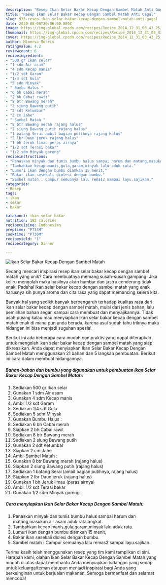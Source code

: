 ```yaml
---
description: "Resep Ikan Selar Bakar Kecap Dengan Sambel Matah Anti Gagal"
title: "Resep Ikan Selar Bakar Kecap Dengan Sambel Matah Anti Gagal"
slug: 933-resep-ikan-selar-bakar-kecap-dengan-sambel-matah-anti-gagal
date: 2020-08-08T20:06:00.889Z
image: https://img-global.cpcdn.com/recipes/Recipe_2014_12_31_03_43_25_536_16de1c3ffd8b67bea968/751x532cq70/ikan-selar-bakar-kecap-dengan-sambel-matah-foto-resep-utama.jpg
thumbnail: https://img-global.cpcdn.com/recipes/Recipe_2014_12_31_03_43_25_536_16de1c3ffd8b67bea968/751x532cq70/ikan-selar-bakar-kecap-dengan-sambel-matah-foto-resep-utama.jpg
cover: https://img-global.cpcdn.com/recipes/Recipe_2014_12_31_03_43_25_536_16de1c3ffd8b67bea968/751x532cq70/ikan-selar-bakar-kecap-dengan-sambel-matah-foto-resep-utama.jpg
author: Minerva Morris
ratingvalue: 4.2
reviewcount: 6
recipeingredient:
- "500 gr Ikan selar"
- "1 sdm Air asam"
- "4 sdm Kecap manis"
- "1/2 sdt Garam"
- "1/4 sdt Gula"
- "5 sdm Minyak"
- " Bumbu Halus "
- "6 bh Cabai merah"
- "2 bh Cabai rawit"
- "8 btr Bawang merah"
- "2 siung Bawang putih"
- "2 sdt Ketumbar"
- "2 cm Jahe"
- " Sambel Matah "
- "8 btr Bawang merah rajang halus"
- "2 siung Bawang putih rajang halus"
- "1 batang Serai ambil bagian putihnya rajang halus"
- "2 lbr Daun jeruk rajang halus"
- "1 bh Jeruk limau peras airnya"
- "1/2 sdt Terasi bakar"
- "1/2 sdm Minyak goreng"
recipeinstructions:
- "Panaskan minyak dan tumis bumbu halus sampai harum dan matang,masukan air asam aduk rata angkat."
- "Tambahkan kecap manis,gula,garam,minyak lalu aduk rata."
- "Lumuri ikan dengan bumbu diamkan 15 menit,"
- "Bakar ikan sesekali diolesi dengan bumbu."
- "Sambel matah : Campur semuanya lalu remas2 sampai layu.sajikan."
categories:
- Resep
tags:
- ikan
- selar
- bakar

katakunci: ikan selar bakar 
nutrition: 182 calories
recipecuisine: Indonesian
preptime: "PT33M"
cooktime: "PT30M"
recipeyield: "1"
recipecategory: Dinner

---
```



![Ikan Selar Bakar Kecap Dengan Sambel Matah](https://img-global.cpcdn.com/recipes/Recipe_2014_12_31_03_43_25_536_16de1c3ffd8b67bea968/751x532cq70/ikan-selar-bakar-kecap-dengan-sambel-matah-foto-resep-utama.jpg)

Sedang mencari inspirasi resep ikan selar bakar kecap dengan sambel matah yang unik? Cara membuatnya memang susah-susah gampang. Jika keliru mengolah maka hasilnya akan hambar dan justru cenderung tidak enak. Padahal ikan selar bakar kecap dengan sambel matah yang enak harusnya sih punya aroma dan cita rasa yang dapat memancing selera kita.

Banyak hal yang sedikit banyak berpengaruh terhadap kualitas rasa dari ikan selar bakar kecap dengan sambel matah, mulai dari jenis bahan, lalu pemilihan bahan segar, sampai cara membuat dan menyajikannya. Tidak usah pusing kalau mau menyiapkan ikan selar bakar kecap dengan sambel matah enak di mana pun anda berada, karena asal sudah tahu triknya maka hidangan ini bisa menjadi suguhan spesial.




Berikut ini ada beberapa cara mudah dan praktis yang dapat diterapkan untuk mengolah ikan selar bakar kecap dengan sambel matah yang siap dikreasikan. Anda dapat menyiapkan Ikan Selar Bakar Kecap Dengan Sambel Matah menggunakan 21 bahan dan 5 langkah pembuatan. Berikut ini cara dalam membuat hidangannya.

<!--inarticleads1-->

##### Bahan-bahan dan bumbu yang digunakan untuk pembuatan Ikan Selar Bakar Kecap Dengan Sambel Matah:

1. Sediakan 500 gr Ikan selar
1. Gunakan 1 sdm Air asam
1. Gunakan 4 sdm Kecap manis
1. Ambil 1/2 sdt Garam
1. Sediakan 1/4 sdt Gula
1. Sediakan 5 sdm Minyak
1. Gunakan  Bumbu Halus :
1. Sediakan 6 bh Cabai merah
1. Siapkan 2 bh Cabai rawit
1. Sediakan 8 btr Bawang merah
1. Sediakan 2 siung Bawang putih
1. Gunakan 2 sdt Ketumbar
1. Siapkan 2 cm Jahe
1. Ambil  Sambel Matah :
1. Gunakan 8 btr Bawang merah (rajang halus)
1. Siapkan 2 siung Bawang putih (rajang halus)
1. Sediakan 1 batang Serai (ambil bagian putihnya, rajang halus)
1. Siapkan 2 lbr Daun jeruk (rajang halus)
1. Gunakan 1 bh Jeruk limau (peras airnya)
1. Ambil 1/2 sdt Terasi bakar
1. Gunakan 1/2 sdm Minyak goreng




<!--inarticleads2-->

##### Cara menyiapkan Ikan Selar Bakar Kecap Dengan Sambel Matah:

1. Panaskan minyak dan tumis bumbu halus sampai harum dan matang,masukan air asam aduk rata angkat.
1. Tambahkan kecap manis,gula,garam,minyak lalu aduk rata.
1. Lumuri ikan dengan bumbu diamkan 15 menit,
1. Bakar ikan sesekali diolesi dengan bumbu.
1. Sambel matah : Campur semuanya lalu remas2 sampai layu.sajikan.




Terima kasih telah menggunakan resep yang tim kami tampilkan di sini. Harapan kami, olahan Ikan Selar Bakar Kecap Dengan Sambel Matah yang mudah di atas dapat membantu Anda menyiapkan hidangan yang sedap untuk keluarga/teman ataupun menjadi inspirasi bagi Anda yang berkeinginan untuk berjualan makanan. Semoga bermanfaat dan selamat mencoba!

